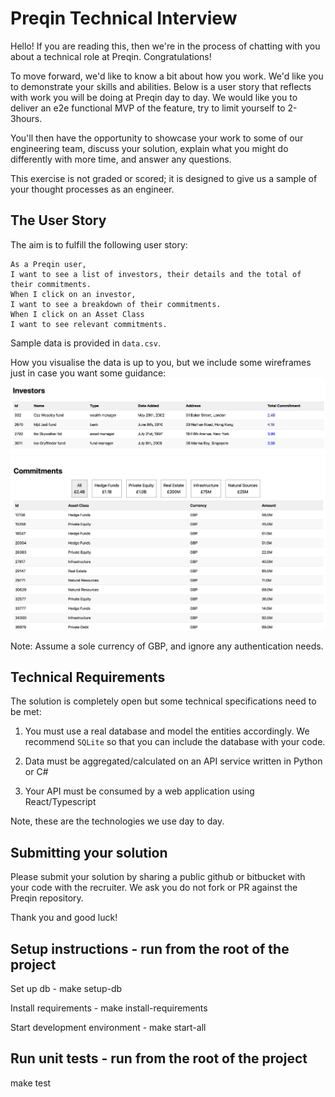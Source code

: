 # Preqin Technical Interview

Hello! If you are reading this, then we're in the process of chatting with you about a technical role at Preqin. Congratulations!

To move forward, we'd like to know a bit about how you work. We'd like you to demonstrate your skills and abilities. Below is a user story that reflects with work you will be doing at Preqin day to day. We would like you to deliver an e2e functional MVP of the feature, try to limit yourself to 2-3hours.

You'll then have the opportunity to showcase your work to some of our engineering team, discuss your solution, explain what you might do differently with more time, and answer any questions.

This exercise is not graded or scored; it is designed to give us a sample of your thought processes as an engineer.

## The User Story

The aim is to fulfill the following user story:

```
As a Preqin user,
I want to see a list of investors, their details and the total of their commitments.
When I click on an investor,
I want to see a breakdown of their commitments.
When I click on an Asset Class
I want to see relevant commitments.
```

Sample data is provided in `data.csv`.

How you visualise the data is up to you, but we include some wireframes just in case you want some guidance:
![Investors Listing](./wireframe-investors.png) ![Commitments Breakdown](./wireframe-investor-commitments.png)

Note: Assume a sole currency of GBP, and ignore any authentication needs.


## Technical Requirements

The solution is completely open but some technical specifications need to be met:

1. You must use a real database and model the entities accordingly. We recommend `SQLite` so that you can include the database with your code.

2. Data must be aggregated/calculated on an API service written in Python or C#

3. Your API must be consumed by a web application using React/Typescript

Note, these are the technologies we use day to day.


## Submitting your solution

Please submit your solution by sharing a public github or bitbucket with your code with the recruiter.
We ask you do not fork or PR against the Preqin repository.

Thank you and good luck!


## Setup instructions - run from the root of the project

Set up db - make setup-db

Install requirements - make install-requirements

Start development environment - make start-all

## Run unit tests - run from the root of the project

make test
